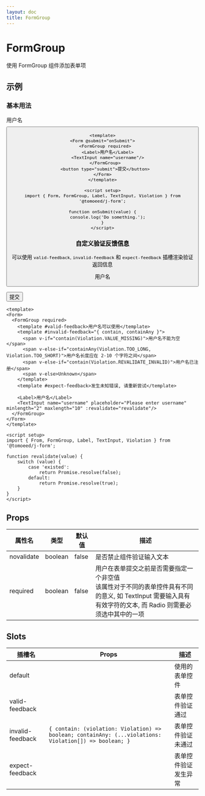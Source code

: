 ```yaml
---
layout: doc
title: FormGroup
---
```


<script setup>
import { Form, FormGroup, Label, TextInput, Violation } from '../../src/index';
import Button from 'vitepress/dist/client/theme-default/components/VPButton.vue';

function onSubmit() {
    console.log('Do something.');
}

function revalidate(value) {
    if (value === 'existed') {
        return Promise.resolve(false);
    }

    return Promise.resolve(true);
}
</script>

# FormGroup

使用 FormGroup 组件添加表单项

## 示例

### 基本用法

<Form style="margin-top: 16px;" @submit="onSubmit">
  <FormGroup required>
    <Label>用户名</Label>
    <TextInput name="username" placeholder="Please enter username"/>
  </FormGroup>
  <Button type="submit" text="提交" style="margin-top: 8px;"/>
</Form>

```vue
<template>
<Form @submit="onSubmit">
  <FormGroup required>
    <Label>用户名</Label>
    <TextInput name="username"/>
  </FormGroup>
  <button type="submit">提交</button>
</Form>
</template>

<script setup>
import { Form, FormGroup, Label, TextInput, Violation } from '@tomoeed/j-form';

function onSubmit(value) {
    console.log('Do something.');
}
</script>
```

### 自定义验证反馈信息

可以使用 `valid-feedback`, `invalid-feedback` 和 `expect-feedback` 插槽渲染验证返回信息

<Form>
  <FormGroup required>
    <template #valid-feedback>用户名可以使用</template>
    <template #invalid-feedback="{ contain, containAny }">
      <span v-if="contain(Violation.VALUE_MISSING)">用户名不能为空</span>
      <span v-else-if="containAny(Violation.TOO_LONG, Violation.TOO_SHORT)">用户名长度应在 2-10 个字符之间</span>
      <span v-else-if="contain(Violation.REVALIDATE_INVALID)">用户名已注册</span>
      <span v-else>Unknown</span>
    </template>
    <template #expect-feedback>发生未知错误, 请重新尝试</template>
    <Label>用户名</Label>
    <TextInput name="username" placeholder="Please enter username" minlength="2" maxlength="10" :revalidate="revalidate"/>
  </FormGroup>
<button type="submit">提交</button>
</Form>

```vue
<template>
<Form>
  <FormGroup required>
    <template #valid-feedback>用户名可以使用</template>
    <template #invalid-feedback="{ contain, containAny }">
      <span v-if="contain(Violation.VALUE_MISSING)">用户名不能为空</span>
      <span v-else-if="containAny(Violation.TOO_LONG, Violation.TOO_SHORT)">用户名长度应在 2-10 个字符之间</span>
      <span v-else-if="contain(Violation.REVALIDATE_INVALID)">用户名已注册</span>
      <span v-else>Unknown</span>
    </template>
    <template #expect-feedback>发生未知错误, 请重新尝试</template>
      
    <Label>用户名</Label>
    <TextInput name="username" placeholder="Please enter username" minlength="2" maxlength="10" :revalidate="revalidate"/>
  </FormGroup>
</Form>
</template>

<script setup>
import { From, FormGroup, Label, TextInput, Violation } from '@tomoeed/j-form';

function revalidate(value) {
    switch (value) {
        case 'existed':
            return Promise.resolve(false);
        default:
            return Promise.resolve(true);
    }
}
</script>
```

## Props

| 属性名        | 类型      | 默认值   | 描述                                                                                            |
|------------|---------|-------|-----------------------------------------------------------------------------------------------|
| novalidate | boolean | false | 是否禁止组件验证输入文本                                                                                  |
| required   | boolean | false | 用户在表单提交之前是否需要指定一个非空值<br> 该属性对于不同的表单控件具有不同的意义, 如 TextInput 需要输入具有有效字符的文本, 而 Radio 则需要必须选中其中的一项 |

## Slots

| 插槽名              | Props                                                                                                  | 描述         |
|------------------|--------------------------------------------------------------------------------------------------------|------------|
| default          |                                                                                                        | 使用的表单控件    |
| valid-feedback   |                                                                                                        | 表单控件验证通过   |
| invalid-feedback | `{ contain: (violation: Violation) => boolean; containAny: (...violations: Violation[]) => boolean; }` | 表单控件验证未通过  |
| expect-feedback  |                                                                                                        | 表单控件验证发生异常 |

<style lang="scss">
@use '../../src/stylesheet/index.scss';
</style>
